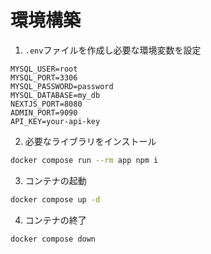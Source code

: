 # 環境構築

1. `.env`ファイルを作成し必要な環境変数を設定

```env
MYSQL_USER=root
MYSQL_PORT=3306
MYSQL_PASSWORD=password
MYSQL_DATABASE=my_db
NEXTJS_PORT=8080
ADMIN_PORT=9090
API_KEY=your-api-key
```

2. 必要なライブラリをインストール

```bash
docker compose run --rm app npm i
```

3. コンテナの起動

```bash
docker compose up -d
```

4. コンテナの終了

```bash
docker compose down
```
